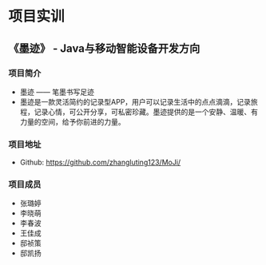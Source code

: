 # 项目实训
## 《墨迹》 - Java与移动智能设备开发方向
### 项目简介
* 墨迹 —— 笔墨书写足迹 
* 墨迹是一款灵活简约的记录型APP，用户可以记录生活中的点点滴滴，记录旅程，记录心情，可公开分享，可私密珍藏。墨迹提供的是一个安静、温暖、有力量的空间，给予你前进的力量。
### 项目地址
* Github: https://github.com/zhangluting123/MoJi/
### 项目成员
* 张璐婷
* 李晓萌
* 李春波
* 王佳成
* 邸祯策
* 邸凯扬
